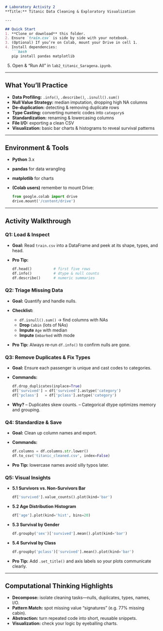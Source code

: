 ````markdown
# Laboratory Activity 2  
**Title:** Titanic Data Cleaning & Exploratory Visualization  

---

## Quick Start  
1. **Clone or download** this folder.  
2. Ensure `train.csv` is side by side with your notebook.  
3. (Optional) If you’re on Colab, mount your Drive in cell 1.  
4. Install dependencies:  
   ```bash
   pip install pandas matplotlib
````

5. Open & “Run All” in `lab2_titanic_Saragena.ipynb`.

---

## What You’ll Practice

* **Data Profiling:** `.info()`, `.describe()`, `.isnull().sum()`
* **Null Value Strategy:** median imputation, dropping high NA columns
* **De-duplication:** detecting & removing duplicate rows
* **Type Casting:** converting numeric codes into `category`s
* **Standardization:** renaming & lowercasing columns
* **File I/O:** exporting a clean CSV
* **Visualization:** basic bar charts & histograms to reveal survival patterns

---

## Environment & Tools

* **Python** 3.x
* **pandas** for data wrangling
* **matplotlib** for charts
* **(Colab users)** remember to mount Drive:

  ```python
  from google.colab import drive
  drive.mount('/content/drive')
  ```

---

## Activity Walkthrough

### Q1: Load & Inspect

* **Goal:** Read `train.csv` into a DataFrame and peek at its shape, types, and head.
* **Pro Tip:**

  ```python
  df.head()          # first five rows
  df.info()          # dtype & null counts
  df.describe()      # numeric summaries
  ```

### Q2: Triage Missing Data

* **Goal:** Quantify and handle nulls.
* **Checklist:**

  * `df.isnull().sum()` → find columns with NAs
  * **Drop** `Cabin` (lots of NAs)
  * **Impute** `Age` with median
  * **Impute** `Embarked` with mode
* **Pro Tip:** Always re‑run `df.info()` to confirm nulls are gone.

### Q3: Remove Duplicates & Fix Types

* **Goal:** Ensure each passenger is unique and cast codes to categories.
* **Commands:**

  ```python
  df.drop_duplicates(inplace=True)
  df['survived'] = df['survived'].astype('category')
  df['pclass']   = df['pclass'].astype('category')
  ```
* **Why?**
  – Duplicates skew counts.
  – Categorical dtype optimizes memory and grouping.

### Q4: Standardize & Save

* **Goal:** Clean up column names and export.
* **Commands:**

  ```python
  df.columns = df.columns.str.lower()
  df.to_csv('titanic_cleaned.csv', index=False)
  ```
* **Pro Tip:** lowercase names avoid silly typos later.

### Q5: Visual Insights

* **5.1 Survivors vs. Non‑Survivors Bar**

  ```python
  df['survived'].value_counts().plot(kind='bar')
  ```
* **5.2 Age Distribution Histogram**

  ```python
  df['age'].plot(kind='hist', bins=20)
  ```
* **5.3 Survival by Gender**

  ```python
  df.groupby('sex')['survived'].mean().plot(kind='bar')
  ```
* **5.4 Survival by Class**

  ```python
  df.groupby('pclass')['survived'].mean().plot(kind='bar')
  ```
* **Pro Tip:** Add `.set_title()` and axis labels so your plots communicate clearly.

---

## Computational Thinking Highlights

* **Decompose:** isolate cleaning tasks—nulls, duplicates, types, names, I/O.
* **Pattern Match:** spot missing value “signatures” (e.g. 77% missing cabin).
* **Abstraction:** turn repeated code into short, reusable snippets.
* **Visualization:** check your logic by eyeballing charts.